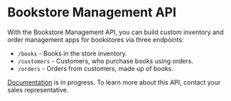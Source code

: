 # Bookstore Management API

With the Bookstore Management API, you can build custom inventory and order management apps for bookstores via three endpoints:

* `/books` - Books in the store inventory.
* `/customers` - Customers, who purchase books using orders.
* `/orders` - Orders from customers, made up of books.

[Documentation](https://btbristow.github.io/book-tracker-api/) is in progress. To learn more about this API, contact your sales representative.
